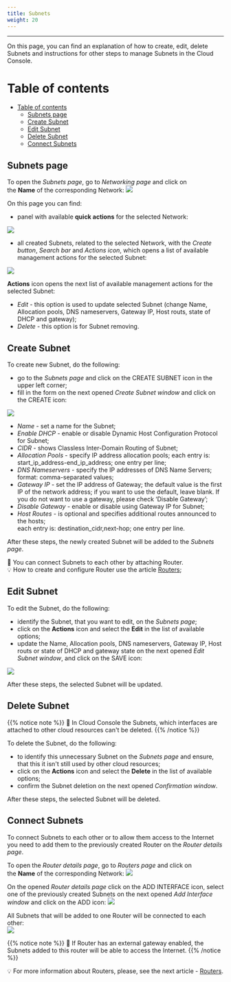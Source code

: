 ```yaml
---
title: Subnets
weight: 20
---
```

___
On this page, you can find an explanation of how to create, edit, delete Subnets and instructions for other steps to manage Subnets in the Cloud Console.

# Table of contents
- [Table of contents](#table-of-contents)
  - [Subnets page](#subnets-page)
  - [Create Subnet](#create-subnet)
  - [Edit Subnet](#edit-subnet)
  - [Delete Subnet](#delete-subnet)
  - [Connect Subnets](#connect-subnets)

## Subnets page
To open the *Subnets page*, go to *Networking page* and click on the **Name** of the corresponding Network:
![](../../../assets/images/networks/4.png?classes=border,shadow) 

On this page you can find:
- panel with available **quick actions** for the selected Network:
 
![](../../../assets/images/networks/net-14.png?width=25pc&classes=border,shadow)  

- all created Subnets, related to the selected Network, with the *Create button*, *Search bar* and *Actions icon*, which opens a list of available management actions for the selected Subnet:

![](../../../assets/images/networks/7.png?classes=border,shadow) 

**Actions** icon opens the next list of available management actions for the selected Subnet:
- *Edit* - this option is used to update selected Subnet (change Name, Allocation pools, DNS nameservers, Gateway IP, Host routs, state of DHCP and gateway); 
- *Delete* - this option is for Subnet removing.

## Create Subnet

To create new Subnet, do the following:
- go to the *Subnets page* and click on the CREATE SUBNET icon in the upper left corner;
- fill in the form on the next opened *Create Subnet* *window* and click on the CREATE icon:

![](../../../assets/images/networks/6.png?width=35pc&classes=border,shadow)
  - *Name* - set a name for the Subnet;
  - *Enable DHCP* - enable or disable Dynamic Host Configuration Protocol for Subnet;
  - *CIDR* - shows Classless Inter-Domain Routing of Subnet;
  - *Allocation Pools* - specify IP address allocation pools; each entry is: start_ip_address-end_ip_address; one entry per line;
  - *DNS Nameservers* - specify the IP addresses of DNS Name Servers; format: comma-separated values;
  - *Gateway IP* - set the IP address of Gateway; the default value is the first IP of the network address; if you want to use the default, leave blank. If you do not want to use a gateway, please check ‘Disable Gateway’;
  - *Disable Gateway* - enable or disable using Gateway IP for Subnet;
  - *Host Routes* - is optional and specifies additional routes announced to the hosts;  
  each entry is: destination_cidr,next-hop; one entry per line.

After these steps, the newly created Subnet will be added to the *Subnets page*.

📝 You can connect Subnets to each other by attaching Router.   
💡 How to create and configure Router use the article [Routers](https://docs.ventuscloud.eu/products/networking/routers/);

## Edit Subnet
To edit the Subnet, do the following:
- identify the Subnet, that you want to edit, on the *Subnets page*;
- click on the **Actions** icon and select the **Edit** in the list of available options;
- update the Name, Allocation pools, DNS nameservers, Gateway IP, Host routs or state of DHCP and gateway state on the next opened *Edit Subnet window*, and click on the SAVE icon:

![](../../../assets/images/networks/8.png?width=35pc&classes=border,shadow)

After these steps, the selected Subnet will be updated.

## Delete Subnet

{{% notice note %}}
📌 In Cloud Console the Subnets, which interfaces are attached to other cloud resources can't be deleted.
{{% /notice %}}

To delete the Subnet, do the following:
- to identify this unnecessary Subnet on the *Subnets page* and ensure, that this it isn't still used by other cloud resources;
- click on the **Actions** icon and select the **Delete** in the list of available options;
- confirm the Subnet deletion on the next opened *Confirmation window*.  

After these steps, the selected Subnet will be deleted.   

## Connect Subnets 
To connect Subnets to each other or to allow them access to the Internet you need to add them to the previously created Router on the *Router details page*.  

To open the *Router details page*, go to *Routers page* and click on the **Name** of the corresponding Network:
![](../../../assets/images/networks/17.png?classes=border,shadow) 

On the opened *Router details page* click on the ADD INTERFACE icon, select one of the previously created Subnets on the next opened *Add Interface window* and click on the ADD icon:
![](../../../assets/images/networks/18.png?width=35pc&classes=border,shadow) 

All Subnets that will be added to one Router will be connected to each other:   
![](../../../assets/images/networks/19.png?classes=border,shadow) 

{{% notice note %}}
📌 If Router has an external gateway enabled, the Subnets added to this router will be able to access the Internet.
{{% /notice %}} 

💡 For more information about Routers, please, see the next article - [Routers](https://docs.ventuscloud.eu/products/networking/routers/).  
